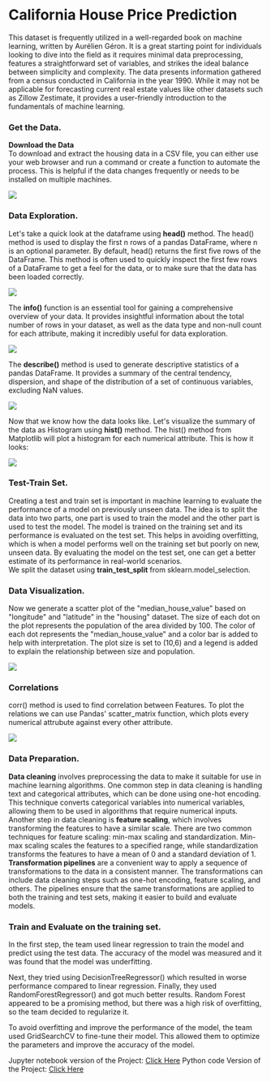 # **California House Price Prediction**
This dataset is frequently utilized in a well-regarded book on machine learning, written by Aurélien Géron. It is a great starting point for individuals looking to dive into the field as it requires minimal data preprocessing, features a straightforward set of variables, and strikes the ideal balance between simplicity and complexity.
The data presents information gathered from a census conducted in California in the year 1990. While it may not be applicable for forecasting current real estate values like other datasets such as Zillow Zestimate, it provides a user-friendly introduction to the fundamentals of machine learning.
### Get the Data.
**Download the Data**
<br>
To download and extract the housing data in a CSV file, you can either use your web browser and run a command or create a function to automate the process. This is helpful if the data changes frequently or needs to be installed on multiple machines.


<img src="https://github.com/SumitxThokar/California-House-Price-Prediction/blob/main/img/fetch.jpg">

### Data Exploration.
Let's take a quick look at the dataframe using **head()** method. The head() method is used to display the first n rows of a pandas DataFrame, where n is an optional parameter. By default, head() returns the first five rows of the DataFrame. This method is often used to quickly inspect the first few rows of a DataFrame to get a feel for the data, or to make sure that the data has been loaded correctly.


<img src="https://github.com/SumitxThokar/California-House-Price-Prediction/blob/main/img/quicklook.jpg">


The **info()** function is an essential tool for gaining a comprehensive overview of your data. It provides insightful information about the total number of rows in your dataset, as well as the data type and non-null count for each attribute, making it incredibly useful for data exploration.

<img src="https://github.com/SumitxThokar/California-House-Price-Prediction/blob/main/img/img3.jpg">

The **describe()** method is used to generate descriptive statistics of a pandas DataFrame. It provides a summary of the central tendency, dispersion, and shape of the distribution of a set of continuous variables, excluding NaN values.

<img src="https://github.com/SumitxThokar/California-House-Price-Prediction/blob/main/img/img5.jpg">

Now that we know how the data looks like. Let's visualize the summary of the data as Histogram using **hist()** method. The hist() method from Matplotlib will plot a histogram for each numerical attribute.
This is how it looks: <br>

<img src="https://github.com/SumitxThokar/California-House-Price-Prediction/blob/main/img/img6.jpg">

### Test-Train Set.
Creating a test and train set is important in machine learning to evaluate the performance of a model on previously unseen data. The idea is to split the data into two parts, one part is used to train the model and the other part is used to test the model. The model is trained on the training set and its performance is evaluated on the test set. This helps in avoiding overfitting, which is when a model performs well on the training set but poorly on new, unseen data. By evaluating the model on the test set, one can get a better estimate of its performance in real-world scenarios.
<br>
We split the dataset using **train_test_split** from sklearn.model_selection.


### Data Visualization.
Now we generate a scatter plot of the "median_house_value" based on "longitude" and "latitude" in the "housing" dataset. The size of each dot on the plot represents the population of the area divided by 100. The color of each dot represents the "median_house_value" and a color bar is added to help with interpretation. The plot size is set to (10,6) and a legend is added to explain the relationship between size and population.


<img src="https://github.com/SumitxThokar/California-House-Price-Prediction/blob/main/img/img7.jpg">


### Correlations

corr() method is used to find correlation between Features. To plot the relations we can use Pandas' scatter_matrix function, which plots every numerical attrubute against every other attribute.


<img src="https://github.com/SumitxThokar/California-House-Price-Prediction/blob/main/img/img8.jpg">


### Data Preparation.
**Data cleaning** involves preprocessing the data to make it suitable for use in machine learning algorithms. One common step in data cleaning is handling text and categorical attributes, which can be done using one-hot encoding. This technique converts categorical variables into numerical variables, allowing them to be used in algorithms that require numerical inputs.
<br>
Another step in data cleaning is **feature scaling**, which involves transforming the features to have a similar scale. There are two common techniques for feature scaling: min-max scaling and standardization. Min-max scaling scales the features to a specified range, while standardization transforms the features to have a mean of 0 and a standard deviation of 1.
<br>
**Transformation pipelines** are a convenient way to apply a sequence of transformations to the data in a consistent manner. The transformations can include data cleaning steps such as one-hot encoding, feature scaling, and others. The pipelines ensure that the same transformations are applied to both the training and test sets, making it easier to build and evaluate models.

### Train and Evaluate on the training set.
In the first step, the team used linear regression to train the model and predict using the test data. The accuracy of the model was measured and it was found that the model was underfitting.

Next, they tried using DecisionTreeRegressor() which resulted in worse performance compared to linear regression. Finally, they used RandomForestRegressor() and got much better results. Random Forest appeared to be a promising method, but there was a high risk of overfitting, so the team decided to regularize it.

To avoid overfitting and improve the performance of the model, the team used GridSearchCV to fine-tune their model. This allowed them to optimize the parameters and improve the accuracy of the model.


Jupyter notebook version of the Project: [Click Here](https://github.com/SumitxThokar/California-House-Price-Prediction/blob/main/File/ML_01_California_house_pred.ipynb)
Python code Version of the Project: [Click Here](https://github.com/SumitxThokar/California-House-Price-Prediction/blob/main/File/ML_01_California_house_pred.py)
